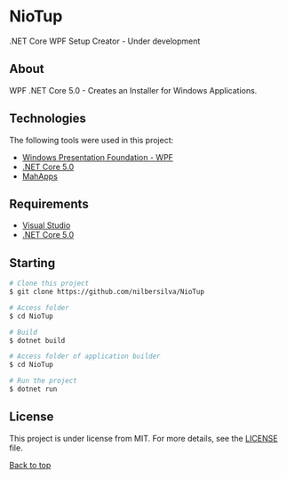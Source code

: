 # NioTup
.NET Core WPF Setup Creator - Under development

## About
WPF .NET Core 5.0 - Creates an Installer for Windows Applications.

## Technologies

The following tools were used in this project:

- [Windows Presentation Foundation - WPF](https://docs.microsoft.com/en-us/visualstudio/designers/getting-started-with-wpf?view=vs-2019)
- [.NET Core 5.0](https://dotnet.microsoft.com/download/dotnet/5.0)
- [MahApps](https://mahapps.com)

## Requirements

- [Visual Studio](https://visualstudio.microsoft.com)
- [.NET Core 5.0](https://dotnet.microsoft.com/download/dotnet/5.0)

## Starting

```bash
# Clone this project
$ git clone https://github.com/nilbersilva/NioTup

# Access folder
$ cd NioTup

# Build
$ dotnet build

# Access folder of application builder
$ cd NioTup

# Run the project
$ dotnet run
```

## License

This project is under license from MIT. For more details, see the [LICENSE](https://github.com/nilbersilva/WPFGitHubExplorer/blob/main/LICENSE) file.

<a href="#top">Back to top</a>
